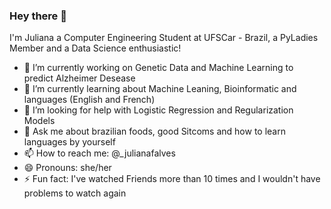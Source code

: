### Hey there 👋

I'm Juliana a Computer Engineering Student at UFSCar - Brazil, a PyLadies Member and a Data Science enthusiastic!

- 🔭 I’m currently working on Genetic Data and Machine Learning to predict Alzheimer Desease
- 🌱 I’m currently learning about Machine Leaning, Bioinformatic and languages (English and French)
- 🤔 I’m looking for help with Logistic Regression and Regularization Models
- 💬 Ask me about brazilian foods, good Sitcoms and how to learn languages by yourself
- 📫 How to reach me: @_julianafalves 
- 😄 Pronouns: she/her
- ⚡ Fun fact: I've watched Friends more than 10 times and I wouldn't have problems to watch again

